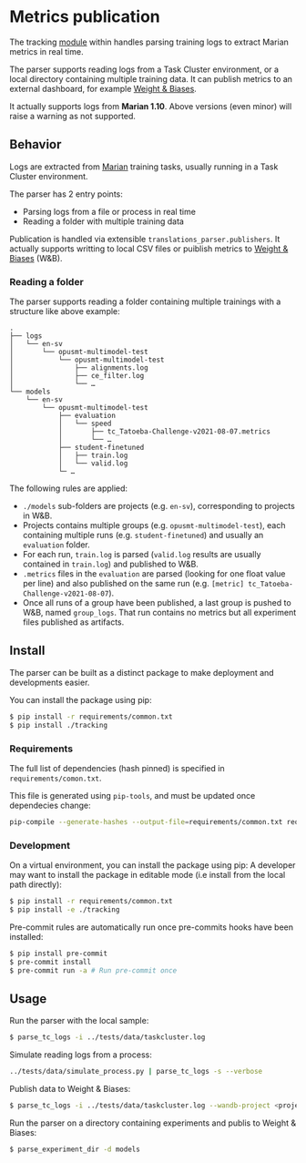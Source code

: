# Metrics publication

The tracking [module](/tracking) within handles parsing training logs to extract Marian metrics in real time.

The parser supports reading logs from a Task Cluster environment, or a local directory containing multiple training data. It can publish metrics to an external dashboard, for example [Weight & Biases](https://wandb.ai/).

It actually supports logs from **Marian 1.10**. Above versions (even minor) will raise a warning as not supported.

## Behavior

Logs are extracted from [Marian](https://marian-nmt.github.io/) training tasks, usually running in a Task Cluster environment.

The parser has 2 entry points:
* Parsing logs from a file or process in real time
* Reading a folder with multiple training data

Publication is handled via extensible `translations_parser.publishers`.
It actually supports writting to local CSV files or puiblish metrics to [Weight & Biases](https://docs.wandb.ai/ref/python) (W&B).

### Reading a folder

The parser supports reading a folder containing multiple trainings with a structure like above example:
```
.
├── logs
│   └── en-sv
│       └── opusmt-multimodel-test
│           └── opusmt-multimodel-test
│               ├── alignments.log
│               ├── ce_filter.log
│               └── …
└── models
    └── en-sv
        └── opusmt-multimodel-test
            ├── evaluation
            │   └── speed
            │       ├── tc_Tatoeba-Challenge-v2021-08-07.metrics
            │       └── …
            ├── student-finetuned
            │   ├── train.log
            │   └── valid.log
            └─ …
```


The following rules are applied:
* `./models` sub-folders are projects (e.g. `en-sv`), corresponding to projects in W&B.
* Projects contains multiple groups (e.g. `opusmt-multimodel-test`), each containing multiple runs (e.g. `student-finetuned`) and usually an `evaluation` folder.
* For each run, `train.log` is parsed (`valid.log` results are usually contained in `train.log`) and published to W&B.
* `.metrics` files in the `evaluation` are parsed (looking for one float value per line) and also published on the same run (e.g. `[metric] tc_Tatoeba-Challenge-v2021-08-07`).
* Once all runs of a group have been published, a last group is pushed to W&B, named `group_logs`. That run contains no metrics but all experiment files published as artifacts.

## Install

The parser can be built as a distinct package to make deployment and developments easier.

You can install the package using pip:
```sh
$ pip install -r requirements/common.txt
$ pip install ./tracking
```

### Requirements

The full list of dependencies (hash pinned) is specified in `requirements/comon.txt`.

This file is generated using `pip-tools`, and must be updated once dependecies change:
```sh
pip-compile --generate-hashes --output-file=requirements/common.txt requirements/common.in
```

### Development

On a virtual environment, you can install the package using pip:
A developer may want to install the package in editable mode (i.e install from the local path directly):
```sh
$ pip install -r requirements/common.txt
$ pip install -e ./tracking
```

Pre-commit rules are automatically run once pre-commits hooks have been installed:
```sh
$ pip install pre-commit
$ pre-commit install
$ pre-commit run -a # Run pre-commit once
```

## Usage

Run the parser with the local sample:
```sh
$ parse_tc_logs -i ../tests/data/taskcluster.log
```

Simulate reading logs from a process:
```sh
../tests/data/simulate_process.py | parse_tc_logs -s --verbose
```

Publish data to Weight & Biases:
```sh
$ parse_tc_logs -i ../tests/data/taskcluster.log --wandb-project <project> --wandb-group <group> --wandb-run-name <run>
```

Run the parser on a directory containing experiments and publis to Weight & Biases:
```sh
$ parse_experiment_dir -d models
```
